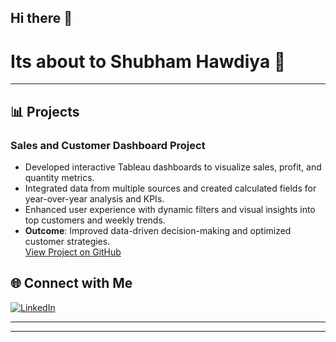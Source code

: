 ## Hi there 👋

# Its about to Shubham Hawdiya 👋
<!--
Welcome to my GitHub profile! I'm an IT professional passionate about uncovering insights through data analysis and visualization. I'm proficient in Python, SQL, and data interpretation, eager to drive data-driven decisions and business growth.
-->
---

## 📊 Projects

### **Sales and Customer Dashboard Project**  
- Developed interactive Tableau dashboards to visualize sales, profit, and quantity metrics.
- Integrated data from multiple sources and created calculated fields for year-over-year analysis and KPIs.
- Enhanced user experience with dynamic filters and visual insights into top customers and weekly trends.  
- **Outcome**: Improved data-driven decision-making and optimized customer strategies.  
[View Project on GitHub](https://github.com/shawdiya/Tableau_Sales_Dashboard)



## 🌐 Connect with Me
[![LinkedIn](https://upload.wikimedia.org/wikipedia/commons/0/01/LinkedIn_Logo_2023.png)](https://www.linkedin.com/in/s-hawdiya/)


---
<!--
## 💬 About Me  
I’m passionate about utilizing data to uncover trends and provide actionable insights that drive business growth. Always eager to learn new tools and technologies to improve my skills and contribute to team success.
-->
---


<!--
- 🔭 I’m currently working on ...
- 🌱 I’m currently learning ...
- 👯 I’m looking to collaborate on ...
- 🤔 I’m looking for help with ...
- 💬 Ask me about ...
- 📫 How to reach me: ...
- 😄 Pronouns: ...
- ⚡ Fun fact: ...
-->
